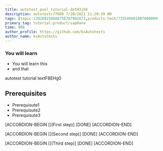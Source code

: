 ```yaml
---
title: autotest_pool_tutorial-detH3j68
description: autotestc77600_7/20/2021 11:20:39 AM
tags: [topic:139269250608756787992873,products:tech/73554900100700000996,tutorial:experience/advanced]
primary_tag: tutorial:product/sapHana
time: 960
author_profile: https://github.com/ksAutotests
author_name: ksAutotests
---
```

### You will learn
- You will learn this
- and that

autotest tutorial textF8EHg0

## Prerequisites
- Prerequisute1
- Prerequisute2
- Prerequisute3

[ACCORDION-BEGIN [](First step)]
[DONE]
[ACCORDION-END]

[ACCORDION-BEGIN [](Second step)]
[DONE]
[ACCORDION-END]

[ACCORDION-BEGIN [](Third step)]
[DONE]
[ACCORDION-END]

